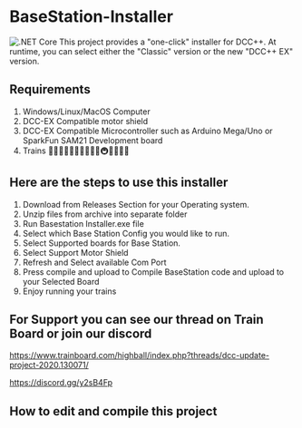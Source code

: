 # BaseStation-Installer 
![.NET Core](https://github.com/DCC-EX/BaseStation-Installer/workflows/.NET%20Core/badge.svg)
This project provides a "one-click" installer for DCC++. At runtime, you can select either the "Classic" version or the new "DCC++ EX" version.

## Requirements

1. Windows/Linux/MacOS Computer
2. DCC-EX Compatible motor shield
3. DCC-EX Compatible Microcontroller such as Arduino Mega/Uno or SparkFun SAM21 Development board
4. Trains 🚄🚅🚈🚝🚞🚃🚋🚆🚉🚊🚇🚟🚠🚡🚂

## Here are the steps to use this installer

1. Download from Releases Section for your Operating system.
2. Unzip files from archive into separate folder
3. Run Basestation Installer.exe file
4. Select which Base Station Config you would like to run.
5. Select Supported boards for Base Station.
6. Select Support Motor Shield
7. Refresh and Select available Com Port
8. Press compile and upload to Compile BaseStation code and upload to your Selected Board
9. Enjoy running your trains

## For Support you can see our thread on Train Board or join our discord

https://www.trainboard.com/highball/index.php?threads/dcc-update-project-2020.130071/

https://discord.gg/y2sB4Fp

## How to edit and compile this project